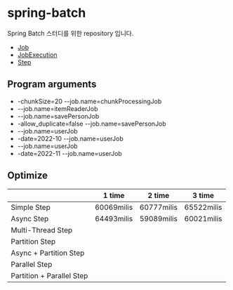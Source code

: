 # spring-batch

Spring Batch 스터디를 위한 repository 입니다.

* [Job](https://jwdeveloper.notion.site/Job-8eb1e879e1e14dbd90d52eb7508d9811)
* [JobExecution](https://jwdeveloper.notion.site/JobExecution-71703481fa5846d5bb9d84b6b05a0a45)
* [Step](https://jwdeveloper.notion.site/Step-060f839bbd3b444ab35bfb27df2c632f)

## Program arguments

* -chunkSize=20 --job.name=chunkProcessingJob
* --job.name=itemReaderJob
* --job.name=savePersonJob
* -allow_duplicate=false --job.name=savePersonJob
* --job.name=userJob
* -date=2022-10 --job.name=userJob
* --job.name=userJob
* -date=2022-11 --job.name=userJob

## Optimize

|                           | 1 time     | 2 time     | 3 time     |
| ------------------------- | ---------- | ---------- | ---------- |
| Simple Step               | 60069milis | 60777milis | 65522milis |
| Async Step                | 64493milis | 59089milis | 60021milis |
| Multi-Thread Step         |            |            |            |
| Partition Step            |            |            |            |
| Async + Partition Step    |            |            |            |
| Parallel Step             |            |            |            |
| Partition + Parallel Step |            |            |            |

